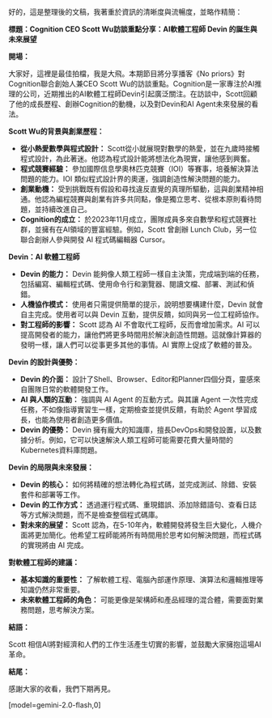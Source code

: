 好的，這是整理後的文稿，我著重於資訊的清晰度與流暢度，並略作精簡：

**標題：Cognition CEO Scott Wu訪談重點分享：AI軟體工程師 Devin 的誕生與未來展望**

**開場：**

大家好，這裡是最佳拍檔，我是大飛。本期節目將分享播客《No priors》對Cognition聯合創始人兼CEO Scott Wu的訪談重點。Cognition是一家專注於AI推理的公司，近期推出的AI軟體工程師Devin引起廣泛關注。在訪談中，Scott回顧了他的成長歷程、創辦Cognition的動機，以及對Devin和AI Agent未來發展的看法。

**Scott Wu的背景與創業歷程：**

*   **從小熱愛數學與程式設計：** Scott從小就展現對數學的熱愛，並在九歲時接觸程式設計，為此著迷。他認為程式設計能將想法化為現實，讓他感到興奮。
*   **程式競賽經驗：** 參加國際信息學奧林匹克競賽（IOI）等賽事，培養解決算法問題的能力。IOI 類似程式設計界的奧運，強調創造性解決問題的能力。
*   **創業動機：** 受到挑戰既有假設和尋找違反直覺的真理所驅動，這與創業精神相通。他認為編程競賽與創業有許多共同點，像是獨立思考、從根本原則看待問題，並持續改進自己。
*   **Cognition的成立：** 於2023年11月成立，團隊成員多來自數學和程式競賽社群，並擁有在AI領域的豐富經驗。例如，Scott 曾創辦 Lunch Club，另一位聯合創辦人參與開發 AI 程式碼編輯器 Cursor。

**Devin：AI 軟體工程師**

*   **Devin 的能力：** Devin 能夠像人類工程師一樣自主決策，完成端到端的任務，包括編寫、編輯程式碼、使用命令行和瀏覽器、閱讀文檔、部署、測試和偵錯。
*   **人機協作模式：** 使用者只需提供簡單的提示，說明想要構建什麼，Devin 就會自主完成。使用者可以與 Devin 互動，提供反饋，如同與另一位工程師協作。
*   **對工程師的影響：** Scott 認為 AI 不會取代工程師，反而會增加需求。AI 可以提高開發者的能力，讓他們將更多時間用於解決創造性問題。這就像計算器的發明一樣，讓人們可以從事更多其他的事情。AI 實際上促成了軟體的普及。

**Devin 的設計與優勢：**

*   **Devin 的介面：** 設計了Shell、Browser、Editor和Planner四個分頁，靈感來自團隊日常的軟體開發工作。
*   **AI 與人類的互動：** 強調與 AI Agent 的互動方式。與其讓 Agent 一次性完成任務，不如像指導實習生一樣，定期檢查並提供反饋，有助於 Agent 學習成長，也能為使用者創造更多價值。
*   **Devin 的優勢：** Devin 擁有龐大的知識庫，擅長DevOps和開發設置，以及數據分析。例如，它可以快速解決人類工程師可能需要花費大量時間的Kubernetes資料庫問題。

**Devin 的局限與未來發展：**

*   **Devin 的核心：** 如何將精確的想法轉化為程式碼，並完成測試、除錯、安裝套件和部署等工作。
*   **Devin 的工作方式：** 透過運行程式碼、重現錯誤、添加除錯語句、查看日誌等方式解決問題，而不是檢查整個程式碼庫。
*   **對未來的展望：** Scott 認為，在5-10年內，軟體開發將發生巨大變化，人機介面將更加簡化。他希望工程師能將所有時間用於思考如何解決問題，而程式碼的實現將由 AI 完成。

**對軟體工程師的建議：**

*   **基本知識的重要性：** 了解軟體工程、電腦內部運作原理、演算法和邏輯推理等知識仍然非常重要。
*   **未來軟體工程師的角色：** 可能更像是架構師和產品經理的混合體，需要面對業務問題，思考解決方案。

**結語：**

Scott 相信AI將對經濟和人們的工作生活產生切實的影響，並鼓勵大家擁抱這場AI革命。

**結尾：**

感謝大家的收看，我們下期再見。

[model=gemini-2.0-flash,0]
